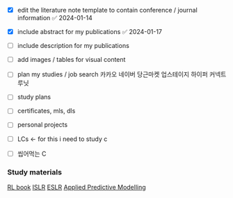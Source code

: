 - [x] edit the literature note template to contain conference / journal information ✅ 2024-01-14
- [x] include abstract for my publications ✅ 2024-01-17
- [ ] include description for my publications
- [ ] add images / tables for visual content
- [ ] plan my studies / job search 카카오 네이버 당근마켓 업스테이지 하이퍼 커넥트 루닛
- [ ] study plans
- [ ] certificates, mls, dls
- [ ] personal projects
- [ ] LCs <- for this i need to study c
- [ ] 씹어먹는 C


### Study materials
[RL book](http://incompleteideas.net/book/the-book-2nd.html)
[ISLR](https://www.statlearning.com/)
[ESLR](https://hastie.su.domains/Papers/ESLII.pdf)
[Applied Predictive Modelling](http://appliedpredictivemodeling.com/)

